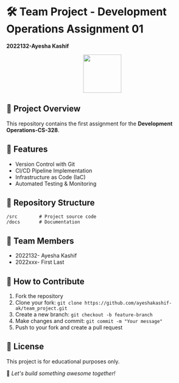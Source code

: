 # 🛠️ Team Project - Development Operations Assignment 01
**2022132-Ayesha Kashif**

<div id="header" align="center">
  <img src="https://media.giphy.com/media/M9gbBd9nbDrOTu1Mqx/giphy.gif" width="100"/>
</div>  

## 📌 Project Overview  
This repository contains the first assignment for the **Development Operations-CS-328**.

## 🚀 Features  
- Version Control with Git  
- CI/CD Pipeline Implementation  
- Infrastructure as Code (IaC)  
- Automated Testing & Monitoring  

## 📂 Repository Structure  
```
/src        # Project source code  
/docs       # Documentation  
```

## 👥 Team Members  
- 2022132- Ayesha Kashif  
- 2022xxx- First Last

## 📜 How to Contribute  
1. Fork the repository  
2. Clone your fork: `git clone https://github.com/ayeshakashif-ak/team_project.git`  
3. Create a new branch: `git checkout -b feature-branch`  
4. Make changes and commit: `git commit -m "Your message"`  
5. Push to your fork and create a pull request  

## 📄 License  
This project is for educational purposes only.  

🎯 *Let's build something awesome together!*
